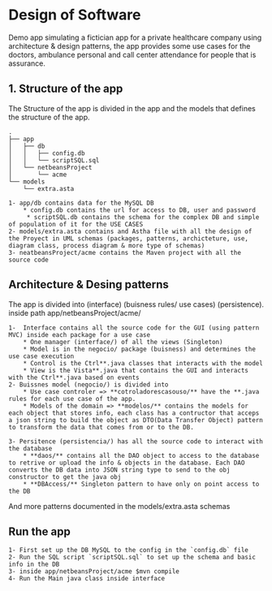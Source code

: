 # Design of Software
Demo app simulating a fictician app for a private healthcare company using architecture & design patterns, the app provides some use cases for the doctors, ambulance personal and call center attendance for people that is assurance.  

## 1. Structure of the app

The Structure of the app is divided in the app and the models that defines the structure of the app.
```
.
├── app
│   ├── db
│   │   ├── config.db
│   │   └── scriptSQL.sql
│   └── netbeansProject
│       └── acme
└── models
    └── extra.asta
```

    1- app/db contains data for the MySQL DB
        * config.db contains the url for access to DB, user and password
         * scriptSQL.db contains the schema for the complex DB and simple of population of it for the USE CASES
    2- models/extra.asta contains and Astha file with all the design of the Proyect in UML schemas (packages, patterns, archicteture, use, diagram class, process diagram & more type of schemas)
    3- neatbeansProject/acme contains the Maven project with all the source code

## Architecture & Desing patterns
The app is divided into (interface) (buisness rules/ use cases) (persistence). inside path app/netbeansProject/acme/

    1-  Interface contains all the source code for the GUI (using pattern MVC) inside each package for a use case
        * One manager (interface/) of all the views (Singleton)
        * Model is in the negocio/ package (buisness) and determines the use case execution
        * Control is the Ctrl**.java classes that interacts with the model
        * View is the Vista**.java that contains the GUI and interacts with the Ctrl**.java based on events
    2- Buissnes model (negocio/) is divided into
        * Use case controler => **cotroladorescasouso/** have the **.java rules for each use case of the app.
        * Models of the domain => **modelos/** contains the models for each object that stores info, each class has a contructor that acceps a json string to build the object as DTO(Data Transfer Object) pattern to transform the data that comes from or to the DB.

    3- Persitence (persistencia/) has all the source code to interact with the database
        * **daos/** contains all the DAO object to access to the database to retrive or upload the info & objects in the database. Each DAO converts the DB data into JSON string type to send to the obj constructor to get the java obj
        * **DBAccess/** Singleton pattern to have only on point access to the DB
And more patterns documented in the models/extra.asta schemas
## Run the app
    1- First set up the DB MySQL to the config in the `config.db` file
    2- Run the SQL script `scriptSQL.sql` to set up the schema and basic info in the DB
    3- inside app/netbeansProject/acme $mvn compile
    4- Run the Main java class inside interface
